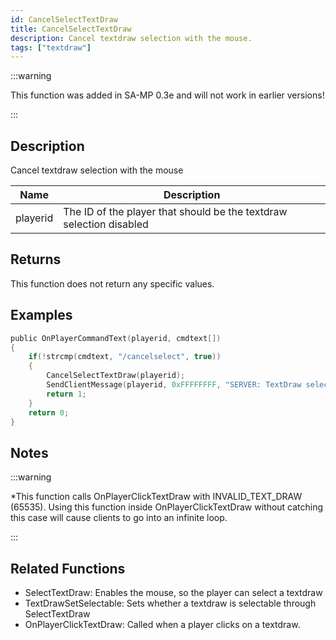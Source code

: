 ```yaml
---
id: CancelSelectTextDraw
title: CancelSelectTextDraw
description: Cancel textdraw selection with the mouse.
tags: ["textdraw"]
---
```


:::warning

This function was added in SA-MP 0.3e and will not work in earlier versions!

:::

## Description

Cancel textdraw selection with the mouse

| Name     | Description                                                         |
| -------- | ------------------------------------------------------------------- |
| playerid | The ID of the player that should be the textdraw selection disabled |

## Returns

This function does not return any specific values.

## Examples

```c
public OnPlayerCommandText(playerid, cmdtext[])
{
    if(!strcmp(cmdtext, "/cancelselect", true))
    {
        CancelSelectTextDraw(playerid);
        SendClientMessage(playerid, 0xFFFFFFFF, "SERVER: TextDraw selection disabled!");
        return 1;
    }
    return 0;
}
```

## Notes

:::warning

\*This function calls OnPlayerClickTextDraw with INVALID_TEXT_DRAW (65535). Using this function inside OnPlayerClickTextDraw without catching this case will cause clients to go into an infinite loop.

:::

## Related Functions

- SelectTextDraw: Enables the mouse, so the player can select a textdraw
- TextDrawSetSelectable: Sets whether a textdraw is selectable through SelectTextDraw
- OnPlayerClickTextDraw: Called when a player clicks on a textdraw.
